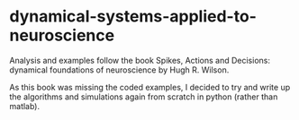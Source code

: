 # dynamical-systems-applied-to-neuroscience
Analysis and examples follow the book Spikes, Actions and Decisions: dynamical foundations of neuroscience by Hugh R. Wilson.

As this book was missing the coded examples, I decided to try and write up the algorithms and simulations again from scratch in python (rather than matlab).
